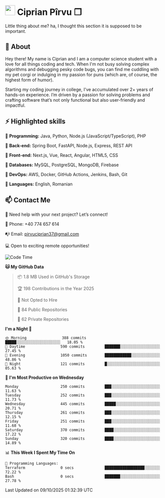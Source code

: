 # <img height="32px" src="https://user-images.githubusercontent.com/74038190/216122041-518ac897-8d92-4c6b-9b3f-ca01dcaf38ee.png"> Ciprian Pîrvu ❐ </h1>

Little thing about me? ha, I thought this section it is supposed to be important.

## 🧐 About

Hey there! My name is Ciprian and I am a computer science student with a love for all things coding and tech. When I'm not busy solving complex algorithms and debugging pesky code bugs, you can find me cuddling with my pet corgi or indulging in my passion for puns (which are, of course, the highest form of humor).

Starting my coding journey in college, I've accumulated over 2+ years of hands-on experience. I’m driven by a passion for solving problems and crafting software that’s not only functional but also user-friendly and impactful.


## ⚡ Highlighted skills

🎯 **Programming:** Java, Python, Node.js (JavaScript/TypeScript), PHP

🎯 **Back-end:** Spring Boot, FastAPI, Node.js, Express, REST API

🎯 **Front-end:** Next.js, Vue, React, Angular, HTML5, CSS

🎯 **Databases:** MySQL, PostgreSQL, MongoDB, Firebase

🎯 **DevOps:** AWS, Docker, GitHub Actions, Jenkins, Bash, Git

🎯 **Languages:** English, Romanian



## 📫 Contact Me

🤝 Need help with your next project? Let’s connect!

📱 Phone: +40 774 657 614

📭 Email: pirvuciprian37@gmail.com


💻 Open to exciting remote opportunities!

<!--START_SECTION:waka-->
![Code Time](http://img.shields.io/badge/Code%20Time-2%2C353%20hrs%2032%20mins-blue)

**🐱 My GitHub Data** 

> 📦 1.8 MB Used in GitHub's Storage 
 > 
> 🏆 198 Contributions in the Year 2025
 > 
> 🚫 Not Opted to Hire
 > 
> 📜 84 Public Repositories 
 > 
> 🔑 62 Private Repositories 
 > 
**I'm a Night 🦉** 

```text
🌞 Morning                388 commits         █████░░░░░░░░░░░░░░░░░░░░   18.05 % 
🌆 Daytime                590 commits         ███████░░░░░░░░░░░░░░░░░░   27.45 % 
🌃 Evening                1050 commits        ████████████░░░░░░░░░░░░░   48.86 % 
🌙 Night                  121 commits         █░░░░░░░░░░░░░░░░░░░░░░░░   05.63 % 
```
📅 **I'm Most Productive on Wednesday** 

```text
Monday                   250 commits         ███░░░░░░░░░░░░░░░░░░░░░░   11.63 % 
Tuesday                  252 commits         ███░░░░░░░░░░░░░░░░░░░░░░   11.73 % 
Wednesday                445 commits         █████░░░░░░░░░░░░░░░░░░░░   20.71 % 
Thursday                 261 commits         ███░░░░░░░░░░░░░░░░░░░░░░   12.15 % 
Friday                   251 commits         ███░░░░░░░░░░░░░░░░░░░░░░   11.68 % 
Saturday                 370 commits         ████░░░░░░░░░░░░░░░░░░░░░   17.22 % 
Sunday                   320 commits         ████░░░░░░░░░░░░░░░░░░░░░   14.89 % 
```


📊 **This Week I Spent My Time On** 

```text
💬 Programming Languages: 
Terraform                0 secs              ██████████████████░░░░░░░   72.22 % 
Bash                     0 secs              ███████░░░░░░░░░░░░░░░░░░   27.78 % 
```


 Last Updated on 09/10/2025 01:32:39 UTC
<!--END_SECTION:waka-->
